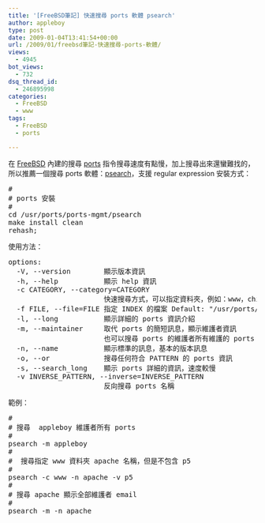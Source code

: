 ```yaml
---
title: '[FreeBSD筆記] 快速搜尋 ports 軟體 psearch'
author: appleboy
type: post
date: 2009-01-04T13:41:54+00:00
url: /2009/01/freebsd筆記-快速搜尋-ports-軟體/
views:
  - 4945
bot_views:
  - 732
dsq_thread_id:
  - 246895998
categories:
  - FreeBSD
  - www
tags:
  - FreeBSD
  - ports

---
```

在 [FreeBSD][1] 內建的搜尋 [ports][2] 指令搜尋速度有點慢，加上搜尋出來還蠻難找的，所以推薦一個搜尋 ports 軟體：[psearch][3]，支援 regular expression 安裝方式： 

<pre class="brush: bash; title: ; notranslate" title="">#
# ports 安裝
#
cd /usr/ports/ports-mgmt/psearch
make install clean
rehash;</pre> 使用方法： 

<pre class="brush: bash; title: ; notranslate" title="">options:
  -V, --version        顯示版本資訊
  -h, --help           顯示 help 資訊
  -c CATEGORY, --category=CATEGORY
                       快速搜尋方式，可以指定資料夾，例如：www，chinese
  -f FILE, --file=FILE 指定 INDEX 的檔案 Default: "/usr/ports/INDEX-7"
  -l, --long           顯示詳細的 ports 資訊介紹
  -m, --maintainer     取代 ports 的簡短訊息，顯示維護者資訊
                       也可以搜尋 ports 的維護者所有維護的 ports
  -n, --name           顯示標準的訊息，基本的版本訊息
  -o, --or             搜尋任何符合 PATTERN 的 ports 資訊
  -s, --search_long    顯示 ports 詳細的資訊，速度較慢
  -v INVERSE_PATTERN, --inverse=INVERSE_PATTERN
                       反向搜尋 ports 名稱</pre>

<!--more--> 範例： 

<pre class="brush: bash; title: ; notranslate" title="">#
# 搜尋  appleboy 維護者所有 ports
#
psearch -m appleboy
#
#  搜尋指定 www 資料夾 apache 名稱，但是不包含 p5
#
psearch -c www -n apache -v p5
#
# 搜尋 apache 顯示全部維護者 email
#
psearch -m -n apache</pre>

 [1]: http://www.freebsd.org/
 [2]: http://www.freebsd.org/ports/
 [3]: http://www.freebsd.org/cgi/cvsweb.cgi/ports/ports-mgmt/psearch/